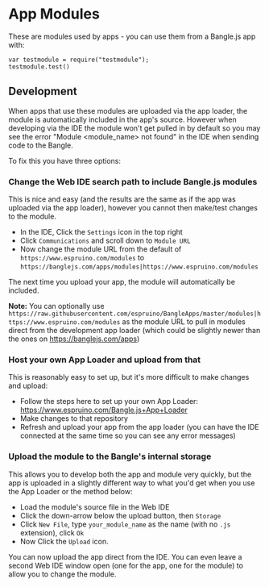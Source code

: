 App Modules
===========

These are modules used by apps - you can use them from a Bangle.js app with:

```
var testmodule = require("testmodule");
testmodule.test()
```

Development
-----------

When apps that use these modules are uploaded via the
app loader, the module is automatically included in the app's source. However
when developing via the IDE the module won't get pulled in by default
so you may see the error "Module <module_name> not found" in the IDE when sending code to the Bangle.

To fix this you have three options:


### Change the Web IDE search path to include Bangle.js modules

This is nice and easy (and the results are the same as if the app was
uploaded via the app loader), however you cannot then make/test changes
to the module.

* In the IDE, Click the `Settings` icon in the top right
* Click `Communications` and scroll down to `Module URL`
* Now change the module URL from the default of `https://www.espruino.com/modules`
to `https://banglejs.com/apps/modules|https://www.espruino.com/modules`

The next time you upload your app, the module will automatically be included.

**Note:** You can optionally use `https://raw.githubusercontent.com/espruino/BangleApps/master/modules|https://www.espruino.com/modules`
as the module URL to pull in modules direct from the development app loader (which could be slightly newer than the ones on https://banglejs.com/apps)


### Host your own App Loader and upload from that

This is reasonably easy to set up, but it's more difficult to make changes and upload:

* Follow the steps here to set up your own App Loader: https://www.espruino.com/Bangle.js+App+Loader
* Make changes to that repository
* Refresh and upload your app from the app loader (you can have the IDE connected
  at the same time so you can see any error messages)


### Upload the module to the Bangle's internal storage

This allows you to develop both the app and module very quickly, but the app is
uploaded in a slightly different way to what you'd get when you use the App Loader
or the method below:

* Load the module's source file in the Web IDE
* Click the down-arrow below the upload button, then `Storage`
* Click `New File`, type `your_module_name` as the name (with no `.js` extension), click `Ok`
* Now Click the `Upload` icon.

You can now upload the app direct from the IDE. You can even leave a second Web IDE window open
(one for the app, one for the module) to allow you to change the module.


